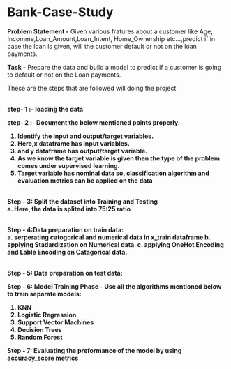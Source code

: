 # Bank-Case-Study
__Problem Statement -__ Given various fratures about a customer like Age, Incomme,Loan_Amount,Loan_Intent, Home_Ownership etc...,predict if in case the loan is given, will the customer default or not on the loan payments.

__Task -__ Prepare the data and build a model to predict if a customer is going to default or not on the Loan payments.

These are the steps that are followed will doing the project

<br><b>step- 1 :-<b/> loading the data<br/>
  
<b>step- 2 :-<b/> Document the below mentioned points properly.
1. Identify the input and output/target variables.
2. Here,x dataframe has input variables.
3. and y dataframe has output/target variable.
4. As we know the target variable is given then the type of the problem comes under __supervised learning.__
5. Target variable has __nominal data__ so, __classification algorithm__ and __evaluation metrics__ can be applied on the data
  
<br><b>Step - 3:</b> Split the dataset into Training and Testing<br/>
a. Here, the data is splited into 75:25 ratio
  
<br><b>Step - 4:</b>Data preparation on train data:<br/>
a. serperating catogorical and numerical data in x_train dataframe
b. applying __Stadardization__ on Numerical data.
c. applying __OneHot Encoding and Lable Encoding__ on Catagorical data.
  
<br><b>Step - 5</b>: Data preparation on test data:<br/>
  
<b>Step - 6</b>: Model Training Phase - Use all the algorithms mentioned below to train separate models:
1. KNN
2. Logistic Regression
3. Support Vector Machines
4. Decision Trees
5. Random Forest
  
<b>Step - 7</b>: Evaluating the preformance of the model by using accuracy_score metrics
